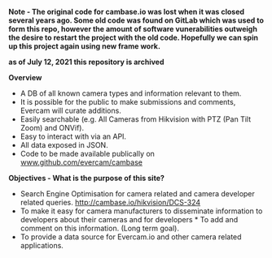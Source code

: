 <b>Note - The original code for cambase.io was lost when it was closed several years ago.  Some old code was found on GitLab which was used to form this repo, however the amount of software vunerabilities outweigh the desire to restart the project with the old code.  Hopefully we can spin up this project again using new frame work.</b>

<b>as of July 12, 2021 this repository is archived</b>


<B>Overview</B>
* A DB of all known camera types and information relevant to them.
* It is possible for the public to make submissions and comments, Evercam will curate additions.
* Easily searchable (e.g. All Cameras from Hikvision with PTZ (Pan Tilt Zoom) and ONVif).
* Easy to interact with via an API.
* All data exposed in JSON.
* Code to be made available publically on www.github.com/evercam/cambase

<B>Objectives - What is the purpose of this site? </B>
* Search Engine Optimisation for camera related and camera developer related queries. http://cambase.io/hikvision/DCS-324
* To make it easy for camera manufacturers to disseminate information to developers about their cameras and for developers * To add and comment on this information. (Long term goal).
* To provide a data source for Evercam.io and other camera related applications.
